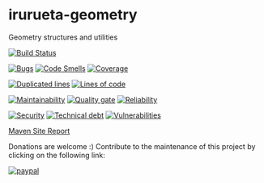 # irurueta-geometry
Geometry structures and utilities

[![Build Status](https://travis-ci.org/albertoirurueta/irurueta-geometry.svg?branch=master)](https://travis-ci.org/albertoirurueta/irurueta-geometry)


[![Bugs](https://sonarcloud.io/api/project_badges/measure?project=albertoirurueta_irurueta-geometry&metric=bugs)](https://sonarcloud.io/dashboard?id=albertoirurueta_irurueta-geometry)
[![Code Smells](https://sonarcloud.io/api/project_badges/measure?project=albertoirurueta_irurueta-geometry&metric=code_smells)](https://sonarcloud.io/dashboard?id=albertoirurueta_irurueta-geometry)
[![Coverage](https://sonarcloud.io/api/project_badges/measure?project=albertoirurueta_irurueta-geometry&metric=coverage)](https://sonarcloud.io/dashboard?id=albertoirurueta_irurueta-geometry)

[![Duplicated lines](https://sonarcloud.io/api/project_badges/measure?project=albertoirurueta_irurueta-geometry&metric=duplicated_lines_density)](https://sonarcloud.io/dashboard?id=albertoirurueta_irurueta-geometry)
[![Lines of code](https://sonarcloud.io/api/project_badges/measure?project=albertoirurueta_irurueta-geometry&metric=ncloc)](https://sonarcloud.io/dashboard?id=albertoirurueta_irurueta-geometry)

[![Maintainability](https://sonarcloud.io/api/project_badges/measure?project=albertoirurueta_irurueta-geometry&metric=sqale_rating)](https://sonarcloud.io/dashboard?id=albertoirurueta_irurueta-geometry)
[![Quality gate](https://sonarcloud.io/api/project_badges/measure?project=albertoirurueta_irurueta-geometry&metric=alert_status)](https://sonarcloud.io/dashboard?id=albertoirurueta_irurueta-geometry)
[![Reliability](https://sonarcloud.io/api/project_badges/measure?project=albertoirurueta_irurueta-geometry&metric=reliability_rating)](https://sonarcloud.io/dashboard?id=albertoirurueta_irurueta-geometry)

[![Security](https://sonarcloud.io/api/project_badges/measure?project=albertoirurueta_irurueta-geometry&metric=security_rating)](https://sonarcloud.io/dashboard?id=albertoirurueta_irurueta-geometry)
[![Technical debt](https://sonarcloud.io/api/project_badges/measure?project=albertoirurueta_irurueta-geometry&metric=sqale_index)](https://sonarcloud.io/dashboard?id=albertoirurueta_irurueta-geometry)
[![Vulnerabilities](https://sonarcloud.io/api/project_badges/measure?project=albertoirurueta_irurueta-geometry&metric=vulnerabilities)](https://sonarcloud.io/dashboard?id=albertoirurueta_irurueta-geometry)

[Maven Site Report](http://albertoirurueta.github.io/irurueta-geometry)

Donations are welcome :)
Contribute to the maintenance of this project by clicking on the following link:

[![paypal](https://www.paypalobjects.com/webstatic/en_US/i/buttons/PP_logo_h_100x26.png)](https://paypal.me/albertoirurueta)